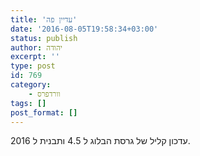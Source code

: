 ```yaml
---
title: 'עדיין פה'
date: '2016-08-05T19:58:34+03:00'
status: publish
author: יהודה
excerpt: ''
type: post
id: 769
category:
    - וורדפרס
tags: []
post_format: []
---
```

עדכון קליל של גרסת הבלוג ל 4.5 ותבנית ל 2016.

